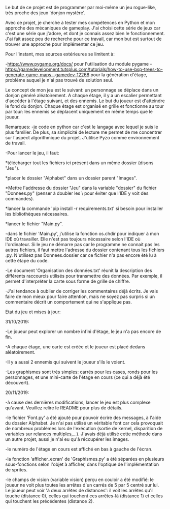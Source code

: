 Le but de ce projet est de programmer par moi-même un jeu rogue-like, très proche des jeux 'donjon mystère'.

Avec ce projet, je cherche à tester mes compétences en Python et mon approche des mécaniques de gameplay.
J'ai choisi cette série de jeux car c'est une série que j'adore, et dont je connais assez bien le fonctionnement.
J'ai fait assez peu de recherche pour ce travail, car mon but est surtout de trouver une approche pour implémenter ce jeu.

Pour l'instant, mes sources extérieures se limitent à:

-https://www.pygame.org/docs/ pour l'utilisation du module pygame
-https://gamedevelopment.tutsplus.com/tutorials/how-to-use-bsp-trees-to-generate-game-maps--gamedev-12268 pour la génération d'étage, problème auquel je n'ai pas trouvé de solution seul.

Le concept de mon jeu est le suivant: un personnage se déplace dans un donjon généré aléatoirement.
A chaque étage, il y a un escalier permettant d'accéder à l'étage suivant, et des ennemis.
Le but du joueur est d'atteindre le fond du donjon.
Chaque étage est organisé en grille et fonctionne au tour par tour: les ennemis se déplacent uniquement en même temps que le joueur.

Remarques:
-je code en python car c'est le langage avec lequel je suis le plus familier.
De plus, sa simplicité de lecture me permet de me concentrer sur l'aspect algorithmique du projet.
J'utilise Pyzo comme environnement de travail.

-Pour lancer le jeu, il faut:

  *télécharger tout les fichiers ici présent dans un même dossier (disons "Jeu").
  
  *placer le dossier "Alphabet" dans un dossier parent "Images".
  
  *Mettre l'addresse du dossier "Jeu" dans la variable "dossier" du fichier "Donnees.py" (penser à doubler les \ pour éviter que l'IDE y voit des commandes).
  
  *lancer la commande 'pip install -r requirements.txt' si besoin pour installer les bibliothèques nécessaires.
    
  *lancer le fichier "Main.py".

-dans le fichier 'Main.py', j'utilise la fonction os.chdir pour indiquer à mon IDE où travailler.
Elle n'est pas toujours nécessaire selon l'IDE où l'ordinateur.
Si le jeu ne démarre pas car le programme ne connait pas les autres fichiers, il faut mettre l'adresse du dossier contenant tous les fichiers .py.
N'utilisez pas Donnees.dossier car ce fichier n'a pas encore été lu à cette étape du code.

-Le document 'Organisation des données.txt' réunit la description des différents raccourcis utilisés pour transmettre des données.
Par exemple, il permet d'interpréter la carte sous forme de grille de chiffre.

-J'ai tendance à oublier de corriger les commentaires déjà écrits.
Je vais faire de mon mieux pour faire attention, mais ne soyez pas surpris si un commentaire décrit un comportement qui ne s'applique pas.


Etat du jeu et mises à jour:

31/10/2019:

-Le joueur peut explorer un nombre infini d'étage, le jeu n'a pas encore de fin.

-A chaque étage, une carte est créée et le joueur est placé dedans aléatoirement.

-Il y a aussi 2 ennemis qui suivent le joueur s'ils le voient.

-Les graphismes sont très simples: carrés pour les cases, ronds pour les personnages, et une mini-carte de l'étage en cours (ce qui a déjà été découvert).


20/11/2019:

-à cause des dernières modifications, lancer le jeu est plus complexe qu'avant. Veuillez relire le README pour plus de détails.

-le fichier 'Font.py' a été ajouté pour pouvoir écrire des messages, à l'aide du dossier Alphabet. Je n'ai pas utilisé un véritable font car cela provoquait de nombreux problèmes lors de l'exécution (sortie de kernel, disparition de variables sur relances multiples,...). J'avais déjà utilisé cette méthode dans un autre projet, aussi je n'ai eu qu'à réccupérer les images.

-le numéro de l'étage en cours est affiché en bas à gauche de l'écran.

-la fonction 'afficher_ecran' de 'Graphismes.py' a été séparées en plusieurs sous-fonctions selon l'objet à afficher, dans l'optique de l'implémentation de sprites.

-le champs de vision (variable vision) perçu en couloir a été modifié: le joueur ne voit plus toutes les arrêtes d'un carrés de 5 par 5 centré sur lui. Le joueur peut voir 'à deux arrêtes de distances': il voit les arrêtes qu'il touche (distance 0), celles qui touchent ces arrêtes-là (distance 1) et celles qui touchent les précédentes (distance 2).
